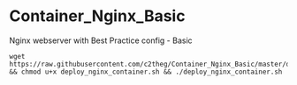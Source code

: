 # Container_Nginx_Basic
Nginx webserver with Best Practice config - Basic

```
wget https://raw.githubusercontent.com/c2theg/Container_Nginx_Basic/master/deploy_nginx_container.sh && chmod u+x deploy_nginx_container.sh && ./deploy_nginx_container.sh
```
